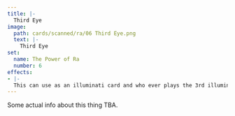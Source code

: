 ```yaml
---
title: |-
  Third Eye
image: 
  path: cards/scanned/ra/06 Third Eye.png
  text: |-
    Third Eye
set:
  name: The Power of Ra
  number: 6
effects: 
- |-
  This can use as an illuminati card and who ever plays the 3rd illuminati card, he/she wins the game (Must be existing and not a ditto)
---
```

Some actual info about this thing TBA.
